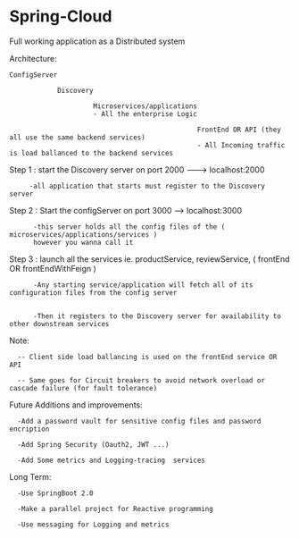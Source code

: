 # Spring-Cloud
Full working application as a Distributed system

Architecture: 

    ConfigServer
    
                Discovery
                
                         Microservices/applications
                         - All the enterprise Logic 
                         
                                                   FrontEnd OR API (they all use the same backend services)
                                                   - All Incoming traffic is load ballanced to the backend services
                                                   
                                                   

Step 1 : start the Discovery server on port 2000   ---> localhost:2000

         -all application that starts must register to the Discovery server
         
         
Step 2 : Start the configServer on port 3000  --> localhost:3000

          -this server holds all the config files of the ( microservices/applications/services )
          however you wanna call it
      
Step 3 : launch all the services ie. productService, reviewService, ( frontEnd OR  frontEndWithFeign )

          -Any starting service/application will fetch all of its configuration files from the config server
          
          
          -Then it registers to the Discovery server for availability to other downstream services

Note:

      -- Client side load ballancing is used on the frontEnd service OR API 
      
      -- Same goes for Circuit breakers to avoid network overload or cascade failure (for fault tolerance)
      
      
      
Future Additions and improvements:

      -Add a password vault for sensitive config files and password encription
      
      -Add Spring Security (Oauth2, JWT ...)
      
      -Add Some metrics and Logging-tracing  services
      
      
      
Long Term:

      -Use SpringBoot 2.0
      
      -Make a parallel project for Reactive programming
      
      -Use messaging for Logging and metrics
      
